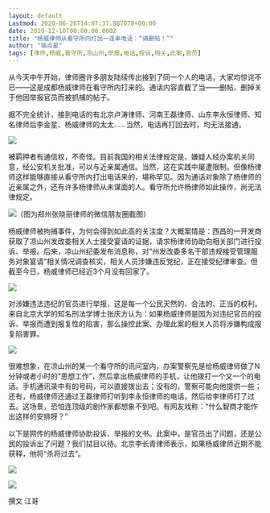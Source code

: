 ```yaml
---
layout: default
Lastmod: 2020-06-26T14:07:37.887078+00:00
date: 2019-12-10T00:00:00.000Z
title: "杨威律师从看守所内打出一连串电话：“请删帖！”"
author: "端点星"
tags: [律师,杨威,看守所,凉山州,举报,电话,投诉,相关,此案,官员]
---
```


从今天中午开始，律师圈许多朋友陆续传出接到了同一个人的电话，大家均惊诧不已——这是成都杨威律师在看守所内打来的。通话内容直截了当——删帖，删掉关于他因举报官员而被抓捕的帖子。

据不完全统计，接到电话的有北京卢涛律师、河南王磊律师、山东李永恒律师、知名律师后李金星、杨威律师的太太……当然，电话再打回去时，均无法接通。

![](https://images.weserv.nl/?url=https%3A//archive.li/ZteYA/171963930ee2d0b23bce0d72ba5dc04664d101a3.webp)

被羁押者有通信权，不奇怪。目前我国的相关法律规定是，嫌疑人经办案机关同意，经公安机关批准，可以与近亲属通信。当然，这在实践中屡遭限制。但像杨律师这样能够直接从看守所内打出电话来的，堪称罕见。因为通话对象除了杨律师的近亲属之外，还有许多杨律师从未谋面的人。看守所允许杨律师如此操作，尚无法律规定。

![](https://images.weserv.nl/?url=https%3A//archive.li/ZteYA/64ec26d18d23e39c3a94cdca173448ea79b00467.webp)（图为郑州张晓丽律师的微信朋友圈截图）

杨威律师被拘捕事件，为何会得到如此高的关注度？大概案情是：西昌的一开发商获取了凉山州发改委相关人士接受宴请的证据，请求杨律师协助向相关部门进行投诉、举报。后来，凉山州纪委发布消息称，对“州发改委多名干部违规接受管理服务对象宴请”相关情况调查核实，相关人员涉嫌违反党纪，正在接受纪律审查。但截至今日，杨威律师已经近3个月没有回家了。

![](https://images.weserv.nl/?url=https%3A//archive.li/ZteYA/3985aaa5d5668ba92cc065ad1c2753d9a2f1bf84.webp)

对涉嫌违法违纪的官员进行举报，这是每一个公民天然的、合法的、正当的权利。来自北京大学的知名刑法学博士张庆方认为：如果杨威律师是因为对违纪官员的投诉、举报而遭到报复性的陷害，那么操控此案、办理此案的相关人员将涉嫌构成报复陷害罪。

![](https://images.weserv.nl/?url=https%3A//archive.li/ZteYA/de5ad9a450017baa79ab818a41fe1598cc081501.webp)

很难想象，在凉山州的某一个看守所的讯问室内，办案警察先是给杨威律师做了N分钟或者小时的“思想工作”，然后拿出杨威律师的手机，让他拨打一个又一个的电话。手机通讯录中有的号码，可以直接拨出去；没有的，警察可能向他提供一些；还有，杨威律师还通过王磊律师打听到李永恒律师的电话，然后给李律师打了过去。这场景，恐怕连顶级的剧作家都想象不到吧。有网友戏称：“什么智商才能作出这样的安排呀？”

以下是网传的杨威律师协助投诉、举报的文书。此案中，是官员出了问题，还是公民的投诉出了问题？我们拭目以待。北京李长青律师表示，如果杨威律师近期不能获释，他将“杀将过去”。

![](https://images.weserv.nl/?url=https%3A//archive.li/ZteYA/a5ee576f5b03ec6ad4b7a99ea3331d5cb2183cb0.webp)

![](https://images.weserv.nl/?url=https%3A//archive.li/ZteYA/ab5a440a8739eb84fd7f894ff10557d5bda62be0.webp)

撰文 江哥

